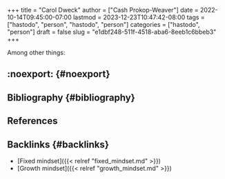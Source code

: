 +++
title = "Carol Dweck"
author = ["Cash Prokop-Weaver"]
date = 2022-10-14T09:45:00-07:00
lastmod = 2023-12-23T10:47:42-08:00
tags = ["hastodo", "person", "hastodo", "person"]
categories = ["hastodo", "person"]
draft = false
slug = "e1dbf248-511f-4518-aba6-8eeb1c6bbeb3"
+++

Among other things:


## :noexport: {#noexport}


## Bibliography {#bibliography}

## References

<style>.csl-entry{text-indent: -1.5em; margin-left: 1.5em;}</style><div class="csl-bib-body">
</div>



## Backlinks {#backlinks}

-   [Fixed mindset]({{< relref "fixed_mindset.md" >}})
-   [Growth mindset]({{< relref "growth_mindset.md" >}})
